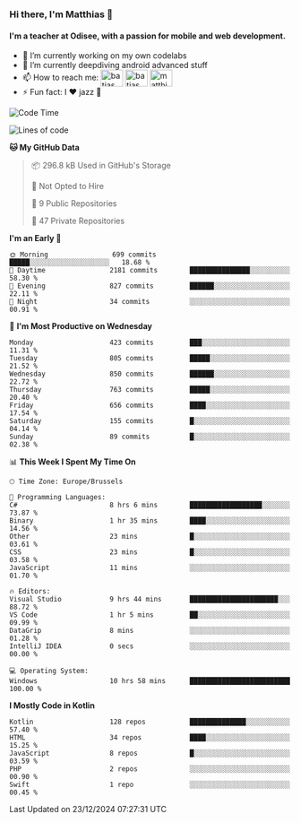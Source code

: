 ### Hi there, I'm Matthias 👋

#### I'm a teacher at Odisee, with a passion for mobile and web development.

- 🔭 I’m currently working on my own codelabs
- 🌱 I’m currently deepdiving android advanced stuff
- 📫 How to reach me: <a href="https://dev.to/batjas" target="_blank"><img align="center" src="https://raw.githubusercontent.com/rahuldkjain/github-profile-readme-generator/master/src/images/icons/Social/devto.svg" alt="batjas" height="30" width="40" /></a>
<a href="https://twitter.com/batjas" target="_blank"><img align="center" src="https://raw.githubusercontent.com/rahuldkjain/github-profile-readme-generator/master/src/images/icons/Social/twitter.svg" alt="batjas" height="30" width="40" /></a>
<a href="https://linkedin.com/in/matthiasdruwé" target="_blank"><img align="center" src="https://raw.githubusercontent.com/rahuldkjain/github-profile-readme-generator/master/src/images/icons/Social/linked-in-alt.svg" alt="matthiasdruwé" height="30" width="40" /></a>
- ⚡ Fun fact: I ❤ jazz 🎷


<!--START_SECTION:waka-->
![Code Time](http://img.shields.io/badge/Code%20Time-1%2C350%20hrs%2034%20mins-blue)

![Lines of code](https://img.shields.io/badge/From%20Hello%20World%20I%27ve%20Written-5.9%20million%20lines%20of%20code-blue)

**🐱 My GitHub Data** 

> 📦 296.8 kB Used in GitHub's Storage 
 > 
> 🚫 Not Opted to Hire
 > 
> 📜 9 Public Repositories 
 > 
> 🔑 47 Private Repositories 
 > 
**I'm an Early 🐤** 

```text
🌞 Morning                699 commits         █████░░░░░░░░░░░░░░░░░░░░   18.68 % 
🌆 Daytime                2181 commits        ███████████████░░░░░░░░░░   58.30 % 
🌃 Evening                827 commits         ██████░░░░░░░░░░░░░░░░░░░   22.11 % 
🌙 Night                  34 commits          ░░░░░░░░░░░░░░░░░░░░░░░░░   00.91 % 
```
📅 **I'm Most Productive on Wednesday** 

```text
Monday                   423 commits         ███░░░░░░░░░░░░░░░░░░░░░░   11.31 % 
Tuesday                  805 commits         █████░░░░░░░░░░░░░░░░░░░░   21.52 % 
Wednesday                850 commits         ██████░░░░░░░░░░░░░░░░░░░   22.72 % 
Thursday                 763 commits         █████░░░░░░░░░░░░░░░░░░░░   20.40 % 
Friday                   656 commits         ████░░░░░░░░░░░░░░░░░░░░░   17.54 % 
Saturday                 155 commits         █░░░░░░░░░░░░░░░░░░░░░░░░   04.14 % 
Sunday                   89 commits          █░░░░░░░░░░░░░░░░░░░░░░░░   02.38 % 
```


📊 **This Week I Spent My Time On** 

```text
🕑︎ Time Zone: Europe/Brussels

💬 Programming Languages: 
C#                       8 hrs 6 mins        ██████████████████░░░░░░░   73.87 % 
Binary                   1 hr 35 mins        ████░░░░░░░░░░░░░░░░░░░░░   14.56 % 
Other                    23 mins             █░░░░░░░░░░░░░░░░░░░░░░░░   03.61 % 
CSS                      23 mins             █░░░░░░░░░░░░░░░░░░░░░░░░   03.58 % 
JavaScript               11 mins             ░░░░░░░░░░░░░░░░░░░░░░░░░   01.70 % 

🔥 Editors: 
Visual Studio            9 hrs 44 mins       ██████████████████████░░░   88.72 % 
VS Code                  1 hr 5 mins         ██░░░░░░░░░░░░░░░░░░░░░░░   09.99 % 
DataGrip                 8 mins              ░░░░░░░░░░░░░░░░░░░░░░░░░   01.28 % 
IntelliJ IDEA            0 secs              ░░░░░░░░░░░░░░░░░░░░░░░░░   00.00 % 

💻 Operating System: 
Windows                  10 hrs 58 mins      █████████████████████████   100.00 % 
```

**I Mostly Code in Kotlin** 

```text
Kotlin                   128 repos           ██████████████░░░░░░░░░░░   57.40 % 
HTML                     34 repos            ████░░░░░░░░░░░░░░░░░░░░░   15.25 % 
JavaScript               8 repos             █░░░░░░░░░░░░░░░░░░░░░░░░   03.59 % 
PHP                      2 repos             ░░░░░░░░░░░░░░░░░░░░░░░░░   00.90 % 
Swift                    1 repo              ░░░░░░░░░░░░░░░░░░░░░░░░░   00.45 % 
```




 Last Updated on 23/12/2024 07:27:31 UTC
<!--END_SECTION:waka-->
